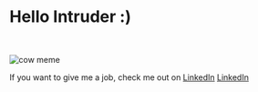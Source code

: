 # Hello Intruder :)
<br>


![cow meme](https://github.com/user-attachments/assets/5674d018-50d1-4b47-917b-b3fa7cdaff81)

If you want to give me a job, check me out on [LinkedIn](https://www.linkedin.com/in/r-abhijit-srivathsan-33b8b42b8) 
<a href="https://www.linkedin.com/in/r-abhijit-srivathsan-33b8b42b8" target="_blank">LinkedIn</a>
